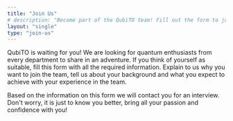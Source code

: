 ```yaml
---
title: "Join Us"
# description: "Become part of the QubiTO team! Fill out the form to join our community of quantum computing enthusiasts."
layout: "single"
type: "join-us"
---
```


QubiTO is waiting for you! We are looking for quantum enthusiasts from every department to share in an adventure. If you think of yourself as suitable, fill this form with all the required information. Explain to us why you want to join the team, tell us about your background and what you expect to achieve with your experience in the team.

Based on the information on this form we will contact you for an interview. Don't worry, it is just to know you better, bring all your passion and confidence with you!
